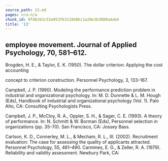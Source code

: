 ```yaml
---
source_path: 13.md
pages: n/a-n/a
chunk_id: 9fd6263c53e953f6311848bc1a20e3b3080adab4
title: '13'
---
```

## employee movement. Journal of Applied Psychology, 70, 581–612.

Brogden, H. E., & Taylor, E. K. (1950). The dollar criterion: Applying the cost accounting

concept to criterion construction. Personnel Psychology, 3, 133–167.

Campbell, J. P. (1990). Modeling the performance prediction problem in industrial and organizational psychology. In: M. D. Dunnette & L. M. Hough (Eds), Handbook of industrial and organizational psychology (Vol. 1). Palo Alto, CA: Consulting Psychologists Press.

Campbell, J. P., McCloy, R. A., Oppler, S. H., & Sager, C. E. (1993). A theory of performance. In: N. Schmitt & W. Borman (Eds), Personnel selection in organizations (pp. 35–70). San Francisco, CA: Jossey Bass.

Carlson, K. D., Connerley, M. L., & Mecham, R. L., III. (2002). Recruitment evaluation: The case for assessing the quality of applicants attracted. Personnel Psychology, 55, 461–490. Carmines, E. G., & Zeller, R. A. (1979). Reliability and validity assessment. Newbury Park, CA:
